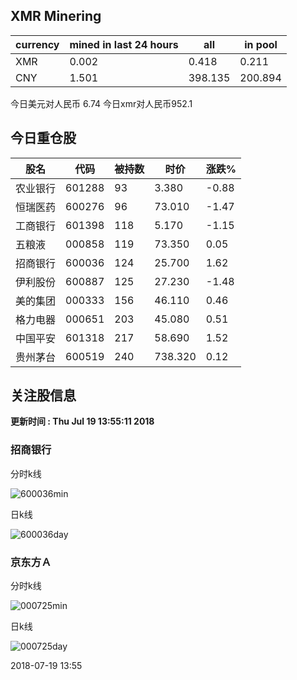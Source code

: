 ## XMR Minering

|currency|mined in last 24 hours|all|in pool|
|---|---|---|---|
|XMR|0.002|0.418|0.211|
|CNY|1.501|398.135|200.894|

今日美元对人民币 6.74	今日xmr对人民币952.1


## 今日重仓股 

|股名|代码|被持数|时价|涨跌%|
|---|---|---|---|---|
|农业银行|601288|93|3.380|-0.88|
|恒瑞医药|600276|96|73.010|-1.47|
|工商银行|601398|118|5.170|-1.15|
|五粮液|000858|119|73.350|0.05|
|招商银行|600036|124|25.700|1.62|
|伊利股份|600887|125|27.230|-1.48|
|美的集团|000333|156|46.110|0.46|
|格力电器|000651|203|45.080|0.51|
|中国平安|601318|217|58.690|1.52|
|贵州茅台|600519|240|738.320|0.12|

## 关注股信息
**更新时间 : Thu Jul 19 13:55:11 2018**
### 招商银行 
分时k线

![600036min](http://image.sinajs.cn/newchart/min/n/sh600036.gif)

日k线

![600036day](http://image.sinajs.cn/newchart/daily/n/sh600036.gif)

### 京东方Ａ 
分时k线

![000725min](http://image.sinajs.cn/newchart/min/n/sz000725.gif)

日k线

![000725day](http://image.sinajs.cn/newchart/daily/n/sz000725.gif)

2018-07-19 13:55